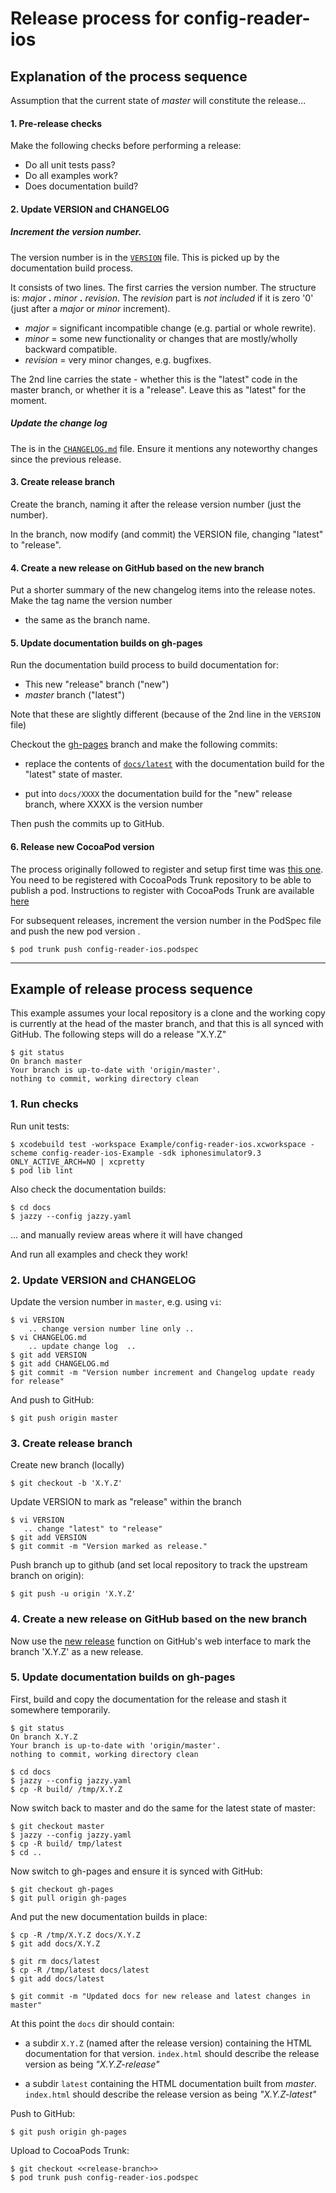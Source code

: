 # Release process for config-reader-ios

## Explanation of the process sequence

Assumption that the current state of *master* will constitute the release...

#### 1. Pre-release checks

Make the following checks before performing a release:
   * Do all unit tests pass?
   * Do all examples work?
   * Does documentation build?


#### 2. Update VERSION and CHANGELOG

##### Increment the version number.

The version number is in the [`VERSION`](VERSION) file. This is picked up by the documentation build process.

It consists of two lines. The first carries the version number. The structure is: *major* **.** *minor* **.** *revision*.
The *revision* part is *not included* if it is zero '0' (just after a *major* or *minor* increment).
   * *major* = significant incompatible change (e.g. partial or whole rewrite).
   * *minor* = some new functionality or changes that are mostly/wholly backward compatible.
   * *revision* = very minor changes, e.g. bugfixes.

The 2nd line carries the state - whether this is the "latest" code in the master branch, or whether it is a "release".
Leave this as "latest" for the moment.


##### Update the change log

The is in the [`CHANGELOG.md`](CHANGELOG.md) file. Ensure it mentions any noteworthy changes since the previous release.


#### 3. Create release branch

Create the branch, naming it after the release version number (just the number).

In the branch, now modify (and commit) the VERSION file, changing "latest" to "release".


#### 4. Create a new release on GitHub based on the new branch

Put a shorter summary of the new changelog items into the release notes. Make the tag name the version number
- the same as the branch name.


#### 5. Update documentation builds on gh-pages

Run the documentation build process to build documentation for:

* This new "release" branch ("new")
* *master* branch ("latest")

Note that these are slightly different (because of the 2nd line in the `VERSION` file)

Checkout the [gh-pages](https://github.com/bbc/config-reader-ios/tree/gh-pages) branch and make the following commits:

* replace the contents of [`docs/latest`](https://github.com/bbc/config-reader-ios/tree/gh-pages/docs/latest)
  with the documentation build for the "latest" state of master.

* put into `docs/XXXX` the documentation build for the "new" release branch, where XXXX is the version number

Then push the commits up to GitHub.

#### 6. Release new CocoaPod version

The process originally followed to register and setup first time was [this one](https://code.tutsplus.com/tutorials/creating-your-first-cocoapod--cms-24332). You need to be registered with CocoaPods Trunk
repository to be able to publish a pod. Instructions to register with CocoaPods Trunk are available [here](https://guides.cocoapods.org/making/getting-setup-with-trunk.html)


For subsequent releases, increment the version number in the PodSpec file and push the new pod version .

    $ pod trunk push config-reader-ios.podspec


- - - - -

## Example of release process sequence

This example assumes your local repository is a clone and the working copy is currently at the head of the master branch, and that this is all
synced with GitHub. The following steps will do a release "X.Y.Z"

    $ git status
    On branch master
    Your branch is up-to-date with 'origin/master'.
    nothing to commit, working directory clean

### 1. Run checks

Run unit tests:

    $ xcodebuild test -workspace Example/config-reader-ios.xcworkspace -scheme config-reader-ios-Example -sdk iphonesimulator9.3 ONLY_ACTIVE_ARCH=NO | xcpretty
    $ pod lib lint


Also check the documentation builds:

    $ cd docs
    $ jazzy --config jazzy.yaml

... and manually review areas where it will have changed

And run all examples and check they work!



### 2. Update VERSION and CHANGELOG

Update the version number in `master`, e.g. using `vi`:

    $ vi VERSION
        .. change version number line only ..
    $ vi CHANGELOG.md
        .. update change log  ..
    $ git add VERSION
    $ git add CHANGELOG.md
    $ git commit -m "Version number increment and Changelog update ready for release"

And push to GitHub:

    $ git push origin master

### 3. Create release branch

Create new branch (locally)

    $ git checkout -b 'X.Y.Z'

Update VERSION to mark as "release" within the branch

    $ vi VERSION
       .. change "latest" to "release"
    $ git add VERSION
    $ git commit -m "Version marked as release."

Push branch up to github (and set local repository to track the upstream branch on origin):

    $ git push -u origin 'X.Y.Z'


### 4. Create a new release on GitHub based on the new branch

Now use the [new release](https://github.com/bbc/config-reader-ios/releases/new) function on GitHub's web interface to
mark the branch 'X.Y.Z' as a new release.

### 5. Update documentation builds on gh-pages

First, build and copy the documentation for the release and stash it somewhere temporarily.

    $ git status
    On branch X.Y.Z
    Your branch is up-to-date with 'origin/master'.
    nothing to commit, working directory clean

    $ cd docs
    $ jazzy --config jazzy.yaml
    $ cp -R build/ /tmp/X.Y.Z

Now switch back to master and do the same for the latest state of master:

    $ git checkout master
    $ jazzy --config jazzy.yaml
    $ cp -R build/ tmp/latest
    $ cd ..

Now switch to gh-pages and ensure it is synced with GitHub:

    $ git checkout gh-pages
    $ git pull origin gh-pages

And put the new documentation builds in place:

    $ cp -R /tmp/X.Y.Z docs/X.Y.Z
    $ git add docs/X.Y.Z

    $ git rm docs/latest
    $ cp -R /tmp/latest docs/latest
    $ git add docs/latest

    $ git commit -m "Updated docs for new release and latest changes in master"

At this point the `docs` dir should contain:

* a subdir `X.Y.Z` (named after the release version) containing the HTML documentation for
  that version. `index.html` should describe the release version as being *"X.Y.Z-release"*

* a subdir `latest` containing the HTML documentation built from *master*. `index.html` should describe the
  release version as being *"X.Y.Z-latest"*

Push to GitHub:

    $ git push origin gh-pages

Upload to CocoaPods Trunk:

    $ git checkout <<release-branch>>
    $ pod trunk push config-reader-ios.podspec
